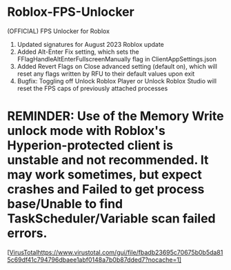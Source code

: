 # Roblox-FPS-Unlocker
(OFFICIAL) FPS Unlocker for Roblox

1. Updated signatures for August 2023 Roblox update
2. Added Alt-Enter Fix setting, which sets the FFlagHandleAltEnterFullscreenManually flag in ClientAppSettings.json
3. Added Revert Flags on Close advanced setting (default on), which will reset any flags written by RFU to their default values upon exit
4. Bugfix: Toggling off Unlock Roblox Player or Unlock Roblox Studio will reset the FPS caps of previously attached processes
# REMINDER: Use of the Memory Write unlock mode with Roblox's Hyperion-protected client is unstable and not recommended. It may work sometimes, but expect crashes and Failed to get process base/Unable to find TaskScheduler/Variable scan failed errors.

[[VirusTotal](https://www.virustotal.com/gui/file/fbadb23695c70675b0b5da815c69df41c794796dbaee1abf0148a7b0b87dded7?nocache=1)https://www.virustotal.com/gui/file/fbadb23695c70675b0b5da815c69df41c794796dbaee1abf0148a7b0b87dded7?nocache=1]
